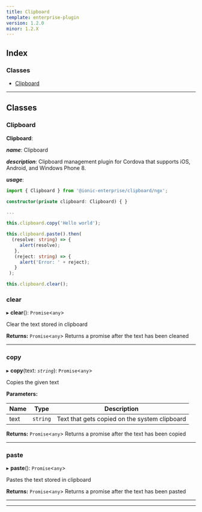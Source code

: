 ```yaml
---
title: Clipboard
template: enterprise-plugin
version: 1.2.0
minor: 1.2.X
---
```




## Index

### Classes

* [Clipboard](#clipboard)

---

## Classes

<a id="clipboard"></a>

###  Clipboard

**Clipboard**: 

*__name__*: Clipboard

*__description__*: Clipboard management plugin for Cordova that supports iOS, Android, and Windows Phone 8.

*__usage__*:
 ```typescript
import { Clipboard } from '@ionic-enterprise/clipboard/ngx';

constructor(private clipboard: Clipboard) { }

...

this.clipboard.copy('Hello world');

this.clipboard.paste().then(
   (resolve: string) => {
      alert(resolve);
    },
    (reject: string) => {
      alert('Error: ' + reject);
    }
  );

this.clipboard.clear();
```

<a id="clipboard.clear"></a>

###  clear

▸ **clear**(): `Promise`<`any`>

Clear the text stored in clipboard

**Returns:** `Promise`<`any`>
Returns a promise after the text has been cleaned

___
<a id="clipboard.copy"></a>

###  copy

▸ **copy**(text: *`string`*): `Promise`<`any`>

Copies the given text

**Parameters:**

| Name | Type | Description |
| ------ | ------ | ------ |
| text | `string` |  Text that gets copied on the system clipboard |

**Returns:** `Promise`<`any`>
Returns a promise after the text has been copied

___
<a id="clipboard.paste"></a>

###  paste

▸ **paste**(): `Promise`<`any`>

Pastes the text stored in clipboard

**Returns:** `Promise`<`any`>
Returns a promise after the text has been pasted

___

___


